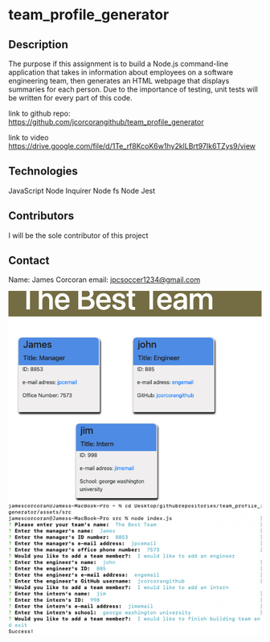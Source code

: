 # team_profile_generator

## Description
The purpose if this assignment is to build a Node.js command-line application that takes in information about employees on a software engineering team, then generates an HTML webpage that displays summaries for each person. Due to the importance of testing, unit tests will be written for every part of this code. 

link to github repo:
https://github.com/jcorcorangithub/team_profile_generator


link to video
https://drive.google.com/file/d/1Te_rf8KcoK6w1hy2klLBrt97Ik6TZys9/view

## Technologies
JavaScript
Node Inquirer
Node fs
Node Jest

## Contributors
I will be the sole contributor of this project 

## Contact
Name: James Corcoran 
email: jpcsoccer1234@gmail.com

![alt text](screenshots/screenshot.jpg)
![alt text](screenshots/screenshot2.jpg)